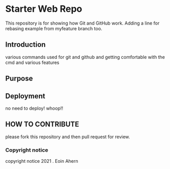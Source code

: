 # Starter Web Repo

This repository is for showing how Git and GitHub work. Adding a line for rebasing example
from myfeature branch too.

## Introduction

various commands used for git and github and getting comfortable with the cmd and various
features

## Purpose

## Deployment

no need to deploy! whoop!!

## HOW TO CONTRIBUTE

please fork this repository and then pull request for review.

### Copyright notice 

copyright notice 2021 . Eoin Ahern